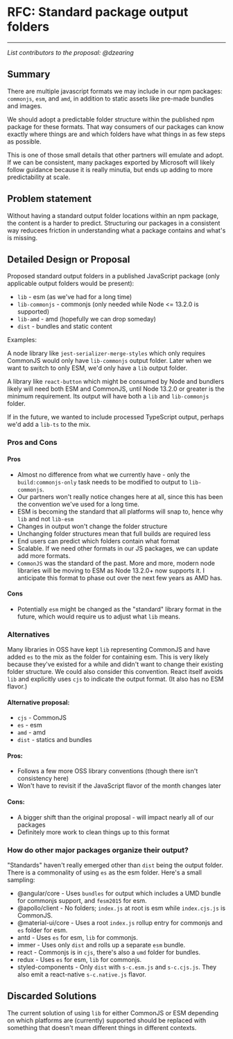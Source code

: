 # RFC: Standard package output folders

---

_List contributors to the proposal: @dzearing_

## Summary

There are multiple javascript formats we may include in our npm packages: `commonjs`, `esm`, and `amd`, in addition to static assets like pre-made bundles and images.

We should adopt a predictable folder structure within the published npm package for these formats. That way consumers of our packages can know exactly where things are and which folders have what things in as few steps as possible.

This is one of those small details that other partners will emulate and adopt. If we can be consistent, many packages exported by Microsoft will likely follow guidance because it is really minutia, but ends up adding to more predictability at scale.

## Problem statement

Without having a standard output folder locations within an npm package, the content is a harder to predict. Structuring our packages in a consistent way reducees friction in understanding what a package contains and what's is missing.

## Detailed Design or Proposal

Proposed standard output folders in a published JavaScript package (only applicable output folders would be present):

- `lib` - esm (as we've had for a long time)
- `lib-commonjs` - commonjs (only needed while Node <= 13.2.0 is supported)
- `lib-amd` - amd (hopefully we can drop someday)
- `dist` - bundles and static content

Examples:

A node library like `jest-serializer-merge-styles` which only requires CommonJS would only have `lib-commonjs` output folder. Later when we want to switch to only ESM, we'd only have a `lib` output folder.

A library like `react-button` which might be consumed by Node and bundlers likely will need both ESM and CommonJS, until Node 13.2.0 or greater is the minimum requirement. Its output will have both a `lib` and `lib-commonjs` folder.

If in the future, we wanted to include processed TypeScript output, perhaps we'd add a `lib-ts` to the mix.

### Pros and Cons

#### Pros

- Almost no difference from what we currently have - only the `build:commonjs-only` task needs to be modified to output to `lib-commonjs`.
- Our partners won't really notice changes here at all, since this has been the convention we've used for a long time.
- ESM is becoming the standard that all platforms will snap to, hence why `lib` and not `lib-esm`
- Changes in output won't change the folder structure
- Unchanging folder structures mean that full builds are required less
- End users can predict which folders contain what format
- Scalable. If we need other formats in our JS packages, we can update add more formats.
- `CommonJS` was the standard of the past. More and more, modern node libraries will be moving to ESM as Node 13.2.0+ now supports it. I anticipate this format to phase out over the next few years as AMD has.

#### Cons

- Potentially `esm` might be changed as the "standard" library format in the future, which would require us to adjust what `lib` means.

### Alternatives

Many libraries in OSS have kept `lib` representing CommonJS and have added `es` to the mix as the folder for containing esm. This is very likely because they've existed for a while and didn't want to change their existing folder structure. We could also consider this convention. React itself avoids `lib` and explicitly uses `cjs` to indicate the output format. (It also has no ESM flavor.)

#### Alternative proposal:

* `cjs` - CommonJS
* `es` - esm
* `amd` - amd
* `dist` - statics and bundles

#### Pros:

* Follows a few more OSS library conventions (though there isn't consistency here)
* Won't have to revisit if the JavaScript flavor of the month changes later

#### Cons:

* A bigger shift than the original proposal - will impact nearly all of our packages
* Definitely more work to clean things up to this format

### How do other major packages organize their output?

"Standards" haven't really emerged other than `dist` being the output folder. There is a commonality of using `es` as the esm folder. Here's a small sampling:

* @angular/core - Uses `bundles` for output which includes a UMD bundle for commonjs support, and `fesm2015` for esm. 
* @apollo/client - No folders; `index.js` at root is esm while `index.cjs.js` is CommonJS.
* @material-ui/core - Uses a root `index.js` rollup entry for commonjs and `es` folder for esm.
* antd - Uses `es` for esm, `lib` for commonjs.
* immer - Uses only `dist` and rolls up a separate `esm` bundle.
* react - Commonjs is in `cjs`, there's also a `umd` folder for bundles.
* redux - Uses `es` for esm, `lib` for commonjs.
* styled-components - Only `dist` with `s-c.esm.js` and `s-c.cjs.js`. They also emit a react-native `s-c.native.js` flavor.

## Discarded Solutions

The current solution of using `lib` for either CommonJS or ESM depending on which platforms are (currently) supported should be replaced with something that doesn't mean different things in different contexts.

